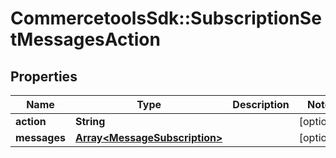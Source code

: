 # CommercetoolsSdk::SubscriptionSetMessagesAction

## Properties
Name | Type | Description | Notes
------------ | ------------- | ------------- | -------------
**action** | **String** |  | [optional] 
**messages** | [**Array&lt;MessageSubscription&gt;**](MessageSubscription.md) |  | [optional] 

